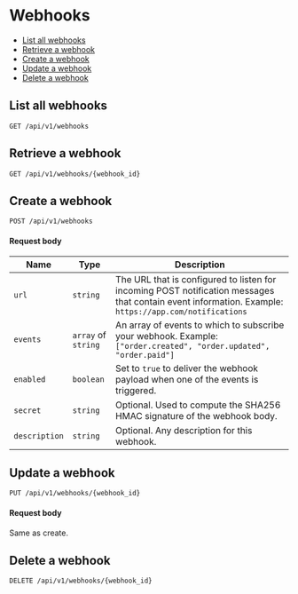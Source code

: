 # Webhooks

* [List all webhooks](#list-all-webhooks)
* [Retrieve a webhook](#retrieve-a-webhook)
* [Create a webhook](#create-a-webhook)
* [Update a webhook](#update-a-webhook)
* [Delete a webhook](#delete-a-webhook)

## List all webhooks

```
GET /api/v1/webhooks
```

## Retrieve a webhook

```
GET /api/v1/webhooks/{webhook_id}
```

## Create a webhook

```
POST /api/v1/webhooks
```

#### Request body

| Name | Type | Description |
| --- | --- | --- |
| `url` | `string` | The URL that is configured to listen for incoming POST notification messages that contain event information. Example: `https://app.com/notifications` |
| `events` | `array` of `string` | An array of events to which to subscribe your webhook. Example: `["order.created", "order.updated", "order.paid"]` |
| `enabled` | `boolean` | Set to `true` to deliver the webhook payload when one of the events is triggered. |
| `secret` | `string` | Optional. Used to compute the SHA256 HMAC signature of the webhook body. |
| `description` | `string` | Optional. Any description for this webhook. |

## Update a webhook

```
PUT /api/v1/webhooks/{webhook_id}
```

#### Request body

Same as create.

## Delete a webhook

```
DELETE /api/v1/webhooks/{webhook_id}
```
